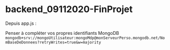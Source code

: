 # backend_09112020-FinProjet

Depuis app.js : 

Penser à compléter vos propres identifiants MongoDB
`mongodb+srv://mongoUtilisateur:mongoMdp@monServeurPerso.mongodb.net/NomBaseDeDonnees?retryWrites=true&w=majority`
